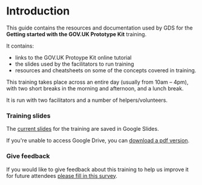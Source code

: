 # Introduction

This guide contains the resources and documentation used by GDS for the **Getting started with the GOV.UK Prototype Kit** training.

It contains:

+ links to the GOV.UK Protoype Kit online tutorial
+ the slides used by the facilitators to run training
+ resources and cheatsheets on some of the concepts covered in training.

This training takes place across an entire day (usually from 10am – 4pm), with two short breaks in the morning and afternoon, and a lunch break.

It is run with two facilitators and a number of helpers/volunteers.

### Training slides

The [current slides](https://docs.google.com/presentation/d/1jMjQU5uVzmCXaWRx8Q0vMf0gChBSYgBZB0k_V6KaEFg/edit?usp=sharing) for the training are saved in Google Slides.

If you're unable to access Google Drive, you can [download a pdf version](/introduction/intro-to-kit.pdf).

### Give feedback

If you would like to give feedback about this training to help us improve it for future attendees [please fill in this survey](https://www.smartsurvey.co.uk/s/Octkitfeedback/).